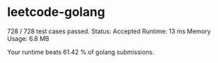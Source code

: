 # leetcode-golang


728 / 728 test cases passed.
Status: Accepted
Runtime: 13 ms
Memory Usage: 6.8 MB

Your runtime beats 61.42 % of golang submissions.
